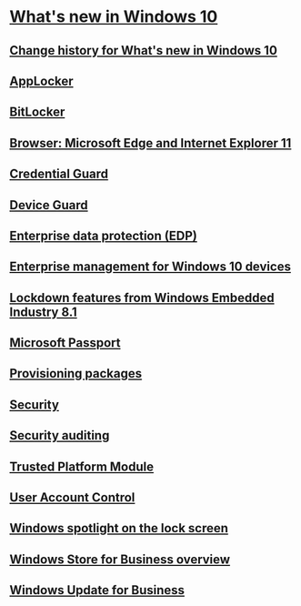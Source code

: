 # [What's new in Windows 10](index.md)
## [Change history for What's new in Windows 10](change-history-for-what-s-new-in-windows-10.md)
## [AppLocker](applocker.md)
## [BitLocker](bitlocker.md)
## [Browser: Microsoft Edge and Internet Explorer 11](edge-ie11-whats-new-overview.md)
## [Credential Guard](credential-guard.md)
## [Device Guard](device-guard-overview.md)
## [Enterprise data protection (EDP)](edp-whats-new-overview.md)
## [Enterprise management for Windows 10 devices](device-management.md)
## [Lockdown features from Windows Embedded Industry 8.1](lockdown-features-windows-10.md)
## [Microsoft Passport](microsoft-passport.md)
## [Provisioning packages](new-provisioning-packages.md)
## [Security](security.md)
## [Security auditing](security-auditing.md)
## [Trusted Platform Module](trusted-platform-module.md)
## [User Account Control](user-account-control.md)
## [Windows spotlight on the lock screen](windows-spotlight.md)
## [Windows Store for Business overview](windows-store-for-business-overview.md)
## [Windows Update for Business](windows-update-for-business.md)



<!--HONumber=Jun16_HO4-->


